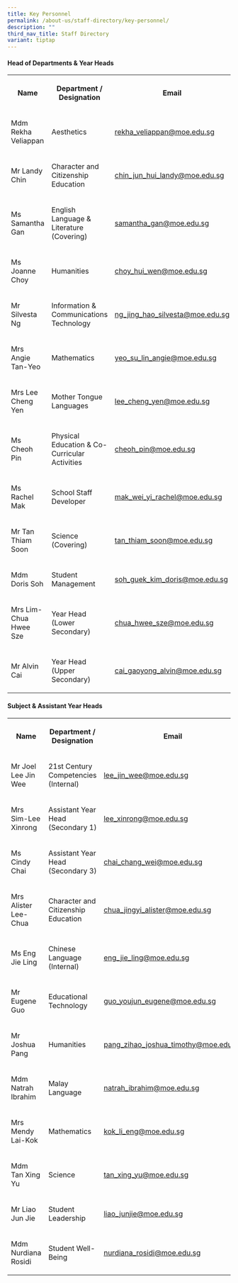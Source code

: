 ```yaml
---
title: Key Personnel
permalink: /about-us/staff-directory/key-personnel/
description: ""
third_nav_title: Staff Directory
variant: tiptap
---
```

<h4><strong>Head of Departments &amp; Year Heads</strong></h4>
<table style="minWidth: 75px">
<colgroup>
<col>
<col>
<col>
</colgroup>
<tbody>
<tr>
<th rowspan="1" colspan="1">
<p><strong>Name</strong>
</p>
</th>
<th rowspan="1" colspan="1">
<p><strong>Department / Designation</strong>
</p>
</th>
<th rowspan="1" colspan="1">
<p><strong>Email</strong>
</p>
</th>
</tr>
<tr>
<td rowspan="1" colspan="1">
<p>Mdm Rekha Veliappan
<br>
</p>
</td>
<td rowspan="1" colspan="1">
<p>Aesthetics
<br>
</p>
</td>
<td rowspan="1" colspan="1">
<p><a href="mailto:rekha_veliappan@moe.edu.sg" rel="noopener noreferrer nofollow" target="_blank">rekha_veliappan@moe.edu.sg</a> 
<br>
</p>
</td>
</tr>
<tr>
<td rowspan="1" colspan="1">
<p>Mr Landy Chin</p>
</td>
<td rowspan="1" colspan="1">
<p>Character and Citizenship Education</p>
</td>
<td rowspan="1" colspan="1">
<p><a href="mailto:chin_jun_hui_landy@moe.edu.sg" rel="noopener noreferrer nofollow" target="_blank">chin_jun_hui_landy@moe.edu.sg</a>
</p>
</td>
</tr>
<tr>
<td rowspan="1" colspan="1">
<p>Ms Samantha Gan</p>
</td>
<td rowspan="1" colspan="1">
<p>English Language &amp; Literature (Covering)</p>
</td>
<td rowspan="1" colspan="1">
<p><a href="mailto:samantha_gan@moe.edu.sg" rel="noopener noreferrer nofollow" target="_blank">samantha_gan@moe.edu.sg</a>
</p>
</td>
</tr>
<tr>
<td rowspan="1" colspan="1">
<p>Ms Joanne Choy</p>
</td>
<td rowspan="1" colspan="1">
<p>Humanities</p>
</td>
<td rowspan="1" colspan="1">
<p><a href="mailto:tey_ai_hoon@moe.edu.sg" rel="noopener noreferrer nofollow" target="_blank">choy_hui_wen@moe.edu.sg</a>
</p>
</td>
</tr>
<tr>
<td rowspan="1" colspan="1">
<p>Mr Silvesta Ng</p>
</td>
<td rowspan="1" colspan="1">
<p>Information &amp; Communications Technology</p>
</td>
<td rowspan="1" colspan="1">
<p><a href="mailto:ng_jing_hao_silvesta@moe.edu.sg" rel="noopener noreferrer nofollow" target="_blank">ng_jing_hao_silvesta@moe.edu.sg</a>
</p>
</td>
</tr>
<tr>
<td rowspan="1" colspan="1">
<p>Mrs Angie Tan-Yeo</p>
</td>
<td rowspan="1" colspan="1">
<p>Mathematics
<br>
</p>
</td>
<td rowspan="1" colspan="1">
<p><a href="mailto:yeo_su_lin_angie@moe.edu.sg" rel="noopener noreferrer nofollow" target="_blank">yeo_su_lin_angie@moe.edu.sg</a>
<br>
</p>
</td>
</tr>
<tr>
<td rowspan="1" colspan="1">
<p>Mrs Lee Cheng Yen</p>
</td>
<td rowspan="1" colspan="1">
<p>Mother Tongue Languages</p>
</td>
<td rowspan="1" colspan="1">
<p><a href="mailto:lee_cheng_yen@moe.edu.sg" rel="noopener noreferrer nofollow" target="_blank">lee_cheng_yen@moe.edu.sg</a>
</p>
</td>
</tr>
<tr>
<td rowspan="1" colspan="1">
<p>Ms Cheoh Pin</p>
</td>
<td rowspan="1" colspan="1">
<p>Physical Education &amp; Co-Curricular Activities</p>
</td>
<td rowspan="1" colspan="1">
<p><a href="mailto:cheoh_pin@moe.edu.sg" rel="noopener noreferrer nofollow" target="_blank">cheoh_pin@moe.edu.sg</a>
</p>
</td>
</tr>
<tr>
<td rowspan="1" colspan="1">
<p>Ms Rachel Mak</p>
</td>
<td rowspan="1" colspan="1">
<p>School Staff Developer</p>
</td>
<td rowspan="1" colspan="1">
<p><a href="mailto:mak_wei_yi_rachel@moe.edu.sg" rel="noopener noreferrer nofollow" target="_blank">mak_wei_yi_rachel@moe.edu.sg</a>
</p>
</td>
</tr>
<tr>
<td rowspan="1" colspan="1">
<p>Mr Tan Thiam Soon</p>
</td>
<td rowspan="1" colspan="1">
<p>Science (Covering)</p>
</td>
<td rowspan="1" colspan="1">
<p><a href="mailto:tan_thiam_soon@moe.edu.sg" rel="noopener noreferrer nofollow" target="_blank">tan_thiam_soon@moe.edu.sg</a> 
<br>
</p>
</td>
</tr>
<tr>
<td rowspan="1" colspan="1">
<p>Mdm Doris Soh
<br>
</p>
</td>
<td rowspan="1" colspan="1">
<p>Student Management</p>
</td>
<td rowspan="1" colspan="1">
<p><a href="mailto:soh_guek_kim_doris@moe.edu.sg" rel="noopener noreferrer nofollow" target="_blank">soh_guek_kim_doris@moe.edu.sg</a> 
<br>
</p>
</td>
</tr>
<tr>
<td rowspan="1" colspan="1">
<p>Mrs Lim-Chua Hwee Sze</p>
</td>
<td rowspan="1" colspan="1">
<p>Year Head (Lower Secondary)</p>
</td>
<td rowspan="1" colspan="1">
<p><a href="mailto:chua_hwee_sze@moe.edu.sg" rel="noopener noreferrer nofollow" target="_blank">chua_hwee_sze@moe.edu.sg</a> 
<br>
</p>
</td>
</tr>
<tr>
<td rowspan="1" colspan="1">
<p>Mr Alvin Cai</p>
</td>
<td rowspan="1" colspan="1">
<p>Year Head (Upper Secondary)</p>
</td>
<td rowspan="1" colspan="1">
<p><a href="mailto:cai_gaoyong_alvin@moe.edu.sg" rel="noopener noreferrer nofollow" target="_blank">cai_gaoyong_alvin@moe.edu.sg</a>
</p>
</td>
</tr>
</tbody>
</table>
<p></p>
<h4><strong>Subject &amp; Assistant Year Heads</strong></h4>
<table style="minWidth: 75px">
<colgroup>
<col>
<col>
<col>
</colgroup>
<tbody>
<tr>
<th rowspan="1" colspan="1">
<p><strong>Name</strong>
</p>
</th>
<th rowspan="1" colspan="1">
<p><strong>Department / Designation</strong>
</p>
</th>
<th rowspan="1" colspan="1">
<p><strong>Email</strong>
</p>
</th>
</tr>
<tr>
<td rowspan="1" colspan="1">
<p>Mr Joel Lee Jin Wee</p>
</td>
<td rowspan="1" colspan="1">
<p>21st Century Competencies (Internal)</p>
</td>
<td rowspan="1" colspan="1">
<p><a href="mailto:lee_jin_wee@moe.edu.sg" rel="noopener noreferrer nofollow" target="_blank">lee_jin_wee@moe.edu.sg</a>
</p>
</td>
</tr>
<tr>
<td rowspan="1" colspan="1">
<p>Mrs Sim-Lee Xinrong</p>
</td>
<td rowspan="1" colspan="1">
<p>Assistant Year Head (Secondary 1)</p>
</td>
<td rowspan="1" colspan="1">
<p><a href="mailto:lee_xinrong@moe.edu.sg" rel="noopener noreferrer nofollow" target="_blank">lee_xinrong@moe.edu.sg</a>
</p>
</td>
</tr>
<tr>
<td rowspan="1" colspan="1">
<p>Ms Cindy Chai</p>
</td>
<td rowspan="1" colspan="1">
<p>Assistant Year Head (Secondary 3)</p>
</td>
<td rowspan="1" colspan="1">
<p><a href="mailto:chai_chang_wei@moe.edu.sg" rel="noopener noreferrer nofollow" target="_blank">chai_chang_wei@moe.edu.sg</a>
</p>
</td>
</tr>
<tr>
<td rowspan="1" colspan="1">
<p>Mrs Alister Lee-Chua</p>
</td>
<td rowspan="1" colspan="1">
<p>Character and Citizenship Education</p>
</td>
<td rowspan="1" colspan="1">
<p><a href="mailto:chua_jingyi_alister@moe.edu.sg" rel="noopener noreferrer nofollow" target="_blank">chua_jingyi_alister@moe.edu.sg</a>
</p>
</td>
</tr>
<tr>
<td rowspan="1" colspan="1">
<p>Ms Eng Jie Ling</p>
</td>
<td rowspan="1" colspan="1">
<p>Chinese Language (Internal)</p>
</td>
<td rowspan="1" colspan="1">
<p><a href="mailto:eng_jie_ling@moe.edu.sg" rel="noopener noreferrer nofollow" target="_blank">eng_jie_ling@moe.edu.sg</a>
</p>
</td>
</tr>
<tr>
<td rowspan="1" colspan="1">
<p>Mr Eugene Guo</p>
</td>
<td rowspan="1" colspan="1">
<p>Educational Technology</p>
</td>
<td rowspan="1" colspan="1">
<p><a href="mailto:guo_youjun_eugene@moe.edu.sg" rel="noopener noreferrer nofollow" target="_blank">guo_youjun_eugene@moe.edu.sg</a>
</p>
</td>
</tr>
<tr>
<td rowspan="1" colspan="1">
<p>Mr Joshua Pang</p>
</td>
<td rowspan="1" colspan="1">
<p>Humanities</p>
</td>
<td rowspan="1" colspan="1">
<p><a href="mailto:pang_zihao_joshua_timothy@moe.edu.sg" rel="noopener noreferrer nofollow" target="_blank">pang_zihao_joshua_timothy@moe.edu.sg</a>
</p>
</td>
</tr>
<tr>
<td rowspan="1" colspan="1">
<p>Mdm Natrah Ibrahim</p>
</td>
<td rowspan="1" colspan="1">
<p>Malay Language</p>
</td>
<td rowspan="1" colspan="1">
<p><a href="mailto:natrah_ibrahim@moe.edu.sg" rel="noopener noreferrer nofollow" target="_blank">natrah_ibrahim@moe.edu.sg</a>
</p>
</td>
</tr>
<tr>
<td rowspan="1" colspan="1">
<p>Mrs Mendy Lai-Kok</p>
</td>
<td rowspan="1" colspan="1">
<p>Mathematics</p>
</td>
<td rowspan="1" colspan="1">
<p><a href="mailto:kok_li_eng@moe.edu.sg" rel="noopener noreferrer nofollow" target="_blank">kok_li_eng@moe.edu.sg</a>
</p>
</td>
</tr>
<tr>
<td rowspan="1" colspan="1">
<p>Mdm Tan Xing Yu</p>
</td>
<td rowspan="1" colspan="1">
<p>Science</p>
</td>
<td rowspan="1" colspan="1">
<p><a href="mailto:tan_xing_yu@moe.edu.sg" rel="noopener noreferrer nofollow" target="_blank">tan_xing_yu@moe.edu.sg</a>
</p>
</td>
</tr>
<tr>
<td rowspan="1" colspan="1">
<p>Mr Liao Jun Jie</p>
</td>
<td rowspan="1" colspan="1">
<p>Student Leadership</p>
</td>
<td rowspan="1" colspan="1">
<p><a href="mailto:liao_junjie@moe.edu.sg" rel="noopener noreferrer nofollow" target="_blank">liao_junjie@moe.edu.sg</a>
</p>
</td>
</tr>
<tr>
<td rowspan="1" colspan="1">
<p>Mdm Nurdiana Rosidi</p>
</td>
<td rowspan="1" colspan="1">
<p>Student Well-Being</p>
</td>
<td rowspan="1" colspan="1">
<p><a href="mailto:nurdiana_rosidi@moe.edu.sg" rel="noopener noreferrer nofollow" target="_blank">nurdiana_rosidi@moe.edu.sg</a>
</p>
</td>
</tr>
</tbody>
</table>
<p></p>
<p></p>